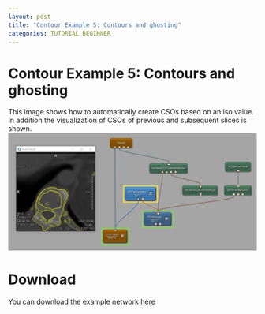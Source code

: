 ```yaml
---
layout: post
title: "Contour Example 5: Contours and ghosting"
categories: TUTORIAL BEGINNER
---
```


# Contour Example 5: Contours and ghosting
This image shows how to automatically create CSOs based on an iso value. In addition the visualization of CSOs of previous and subsequent slices is shown.
![Screenshot](/examples/data_objects/contours/example5/image.png)

# Download
You can download the example network [here](/examples/data_objects/contours/example5/ContourExample5.mlab)
